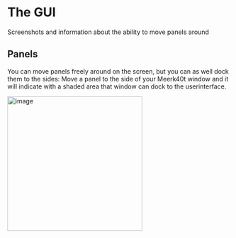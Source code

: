 # The GUI

Screenshots and information about the ability to move panels around


## Panels
You can move panels freely around on the screen, but you can as well dock them to the sides: Move a panel to the side of your Meerk40t window and it will indicate with a shaded area that window can dock to the userinterface.

<img width="304" alt="image" src="https://github.com/meerk40t/meerk40t/assets/2670784/3b01d8c8-5239-4696-8967-724f41285132">
